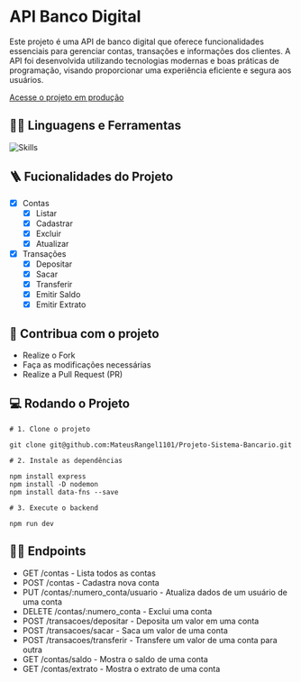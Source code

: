 # API Banco Digital

Este projeto é uma API de banco digital que oferece funcionalidades essenciais para gerenciar contas, transações e informações dos clientes. A API foi desenvolvida utilizando tecnologias modernas e boas práticas de programação, visando proporcionar uma experiência eficiente e segura aos usuários.
  </p>

[Acesse o projeto em produção](https://projetocss-jesscoder.netlify.app/)

## :man_mechanic: Linguagens e Ferramentas

![Skills](https://skillicons.dev/icons?i=nodejs,js,express,rest)

## :ladder: Fucionalidades do Projeto

- [x] Contas
  - [x] Listar
  - [x] Cadastrar
  - [x] Excluir
  - [x] Atualizar
- [x] Transações
  - [x] Depositar
  - [x] Sacar
  - [x] Transferir
  - [x] Emitir Saldo
  - [x] Emitir Extrato

## :triangular_flag_on_post: Contribua com o projeto

- Realize o Fork
- Faça as modificações necessárias
- Realize a Pull Request (PR)

## :computer: Rodando o Projeto

```shell
# 1. Clone o projeto

git clone git@github.com:MateusRangel1101/Projeto-Sistema-Bancario.git

# 2. Instale as dependências

npm install express
npm install -D nodemon
npm install data-fns --save

# 3. Execute o backend

npm run dev

```

## :sassy_man: Endpoints

- GET /contas - Lista todos as contas
- POST /contas - Cadastra nova conta
- PUT /contas/:numero_conta/usuario - Atualiza dados de um usuário de uma conta
- DELETE /contas/:numero_conta - Exclui uma conta
- POST /transacoes/depositar - Deposita um valor em uma conta
- POST /transacoes/sacar - Saca um valor de uma conta
- POST /transacoes/transferir - Transfere um valor de uma conta para outra
- GET /contas/saldo - Mostra o saldo de uma conta
- GET /contas/extrato - Mostra o extrato de uma conta
